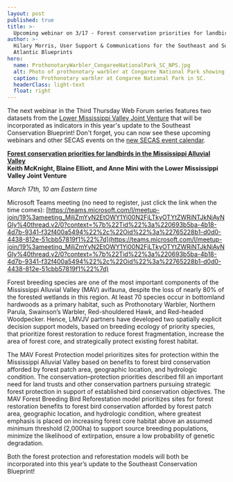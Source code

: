 ```yaml
---
layout: post
published: true
title: >-
  Upcoming webinar on 3/17 - Forest conservation priorities for landbirds in the Mississippi Alluvial Valley
author: >-
  Hilary Morris, User Support & Communications for the Southeast and South
  Atlantic Blueprints
hero:
  name: ProthonotaryWarbler_CongareeNationalPark_SC_NPS.jpg
  alt: Photo of prothonotary warbler at Congaree National Park showing a small yellow bird with dark wings and a dark beak sitting on a branch.
  caption: Prothonotary warbler at Congaree National Park in SC.
  headerClass: light-text
  float: right
---
```

The next webinar in the Third Thursday Web Forum series features two datasets from the [Lower Mississippi Valley Joint Venture](https://www.lmvjv.org/) that will be incorporated as indicators in this year's update to the Southeast Conservation Blueprint! Don't forget, you can now see these upcoming webinars and other SECAS events on the [new SECAS event calendar](https://secassoutheast.org/events).<!--more-->

**[Forest conservation priorities for landbirds in the Mississippi Alluvial Valley](https://calendar.google.com/calendar/event?eid=Nm1vczNoYXUwbDVjdGNodWw5YXAzdTBlbWsgc2VjYXNzb3V0aGVhc3RAbQ&ctz=America/New_York)<br>
Keith McKnight, Blaine Elliott, and Anne Mini with the Lower Mississippi Valley Joint Venture**

_March 17th, 10 am Eastern time_

Microsoft Teams meeting (no need to register, just click the link when the time comes): [https://teams.microsoft.com/l/meetup-join/19%3ameeting_MjliZmYyN2EtOWY1Yi00N2FjLTkyOTYtZWRiNTJkNjAyNGIy%40thread.v2/0?context=%7b%22Tid%22%3a%220693b5ba-4b18-4d7b-9341-f32f400a5494%22%2c%22Oid%22%3a%22765228b1-d0d0-4438-812e-51cbb57819f1%22%7d](https://teams.microsoft.com/l/meetup-join/19%3ameeting_MjliZmYyN2EtOWY1Yi00N2FjLTkyOTYtZWRiNTJkNjAyNGIy%40thread.v2/0?context=%7b%22Tid%22%3a%220693b5ba-4b18-4d7b-9341-f32f400a5494%22%2c%22Oid%22%3a%22765228b1-d0d0-4438-812e-51cbb57819f1%22%7d)

Forest breeding species are one of the most important components of the Mississippi Alluvial Valley (MAV) avifauna, despite the loss of nearly 80% of the forested wetlands in this region. At least 70 species occur in bottomland hardwoods as a primary habitat, such as Prothonotary Warbler, Northern Parula, Swainson’s Warbler, Red-shouldered Hawk, and Red-headed Woodpecker. Hence, LMVJV partners have developed two spatially explicit decision support models, based on breeding ecology of priority species, that prioritize forest restoration to reduce forest fragmentation, increase the area of forest core, and strategically protect existing forest habitat.

The MAV Forest Protection model prioritizes sites for protection within the Mississippi Alluvial Valley based on benefits to forest bird conservation afforded by forest patch area, geographic location, and hydrologic condition. The conservation–protection priorities described fill an important need for land trusts and other conservation partners pursuing strategic forest protection in support of established bird conservation objectives. The MAV Forest Breeding Bird Reforestation model prioritizes sites for forest restoration benefits to forest bird conservation afforded by forest patch area, geographic location, and hydrologic condition, where greatest emphasis is placed on increasing forest core habitat above an assumed minimum threshold (2,000ha) to support source breeding populations, minimize the likelihood of extirpation, ensure a low probability of genetic degradation.

Both the forest protection and reforestation models will both be incorporated into this year’s update to the Southeast Conservation Blueprint!
